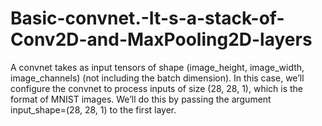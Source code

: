 # Basic-convnet.-It-s-a-stack-of-Conv2D-and-MaxPooling2D-layers
A convnet takes as input tensors of shape (image_height, image_width, image_channels) (not including the batch dimension). In this case, we’ll configure the convnet to process inputs of size (28, 28, 1), which is the format of MNIST images. We’ll do this by passing the argument input_shape=(28, 28, 1) to the first layer. 

